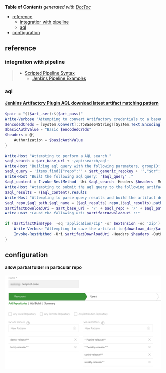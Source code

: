 <!-- START doctoc generated TOC please keep comment here to allow auto update -->
<!-- DON'T EDIT THIS SECTION, INSTEAD RE-RUN doctoc TO UPDATE -->
**Table of Contents**  *generated with [DocToc](https://github.com/thlorenz/doctoc)*

- [reference](#reference)
  - [integration with pipeline](#integration-with-pipeline)
  - [aql](#aql)
- [configuration](#configuration)

<!-- END doctoc generated TOC please keep comment here to allow auto update -->


## reference
### integration with pipeline
> - [Scripted Pipeline Syntax](https://www.jfrog.com/confluence/display/JFROG/Scripted+Pipeline+Syntax#ScriptedPipelineSyntax-PromotingBuildsinArtifactory)
>   - [Jenkins Pipeline Examples](https://github.com/jfrog/project-examples/tree/master/jenkins-examples/pipeline-examples)

### aql
#### [Jenkins Artifactory Plugin AQL download latest artifact matching pattern](https://stackoverflow.com/a/40351260/2940319)

<!--sec data-title="example" data-id="section2" data-show=true data-collapse=true ces-->
  ```powershell
  $pair = "$($art_user):$($art_pass)"
  Write-Verbose "Attempting to convert Artifactory credentials to a base64 string for automation"
  $encodedCreds = [System.Convert]::ToBase64String([System.Text.Encoding]::ASCII.GetBytes($pair))
  $basicAuthValue = "Basic $encodedCreds"
  $headers = @{
      Authorization = $basicAuthValue
  }

  Write-Host "Attempting to perform a AQL search."
  $aql_search = $art_base_url + "/api/search/aql"
  Write-Host "Building aql query with the following parameters, groupID: $group_id, artifactID: $artifact_id, version: $version, classifier: $classifier and repos: $art_generic_repokey."
  $aql_query = 'items.find({"repo":"' + $art_generic_repokey + '","$or":[{"$and":[{"path":{"$match":"' + $group_id + '/' + $artifact_id + '/' + $version + '"},"name":{"$match":"' + $artifact_id + '*' + $classifier + '*.' + $extension + '"}}]}]}).sort({"$desc":["modified"]}).limit(1)'
  Write-Host "Built the following aql query: '$aql_query' ."
  $aql_content = Invoke-RestMethod -Uri $aql_search -Headers $headers -Method Post -Body $aql_query -ContentType 'text/plain'
  Write-Host "Attempting to submit the aql query to the following artifactory server: $art_base_url."
  $aql_results = ($aql_content).results
  Write-Host "Attempting to parse query results and build the artifact download uri."
  $aql_repo,$aql_path,$aql_name = ($aql_results).repo,($aql_results).path,($aql_results).name
  $artifactDownloadUri = $art_base_url + '/' + $aql_repo + '/' + $aql_path + '/' + $aql_name
  Write-Host "Found the following uri: $artifactDownloadUri !!"

  if ($artifactMimeType  -eq 'application/zip' -or $extension -eq 'zip') {
      Write-Verbose "Attempting to save the artifact to $download_dir/$art_dist_name.zip"
      Invoke-RestMethod -Uri $artifactDownloadUri -Headers $headers -OutFile "$download_dir/$art_dist_name.zip"
  }
  ```
<!--endsec-->

## configuration
#### allow partial folder in particular repo
![allow temp && demo, and disallow sprint && weekly](../screenshot/artifactory/repo-permission.png)
